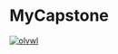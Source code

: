 # MyCapstone

[![olvwl](https://circleci.com/gh/olvwl/MyCapstone.svg?style=svg)](https://circleci.com/gh/olvwl/MyCapstone)
